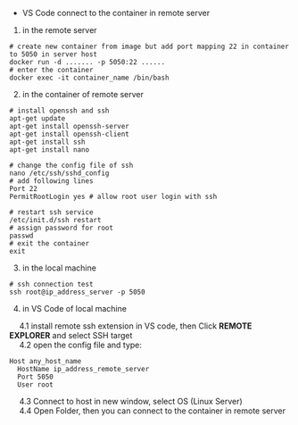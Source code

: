 * VS Code connect to the container in remote server
1. in the remote server
```shell
# create new container from image but add port mapping 22 in container to 5050 in server host
docker run -d ....... -p 5050:22 ......
# enter the container
docker exec -it container_name /bin/bash
```
2. in the container of remote server
```shell
# install openssh and ssh
apt-get update
apt-get install openssh-server
apt-get install openssh-client
apt-get install ssh
apt-get install nano

# change the config file of ssh
nano /etc/ssh/sshd_config
# add following lines
Port 22
PermitRootLogin yes # allow root user login with ssh
  
# restart ssh service
/etc/init.d/ssh restart
# assign password for root
passwd
# exit the container
exit
```
  
3. in the local machine
```
# ssh connection test
ssh root@ip_address_server -p 5050
```
4. in VS Code of local machine<br>
  
&emsp; 4.1 install remote ssh extension in VS code, then Click **REMOTE EXPLORER** and select SSH target <br>
&emsp; 4.2 open the config file and type:
  ```
  Host any_host_name
    HostName ip_address_remote_server
    Port 5050
    User root
  ```
&emsp; 4.3 Connect to host in new window, select OS (Linux Server)<br>
&emsp; 4.4 Open Folder, then you can connect to the container in remote server<br>
